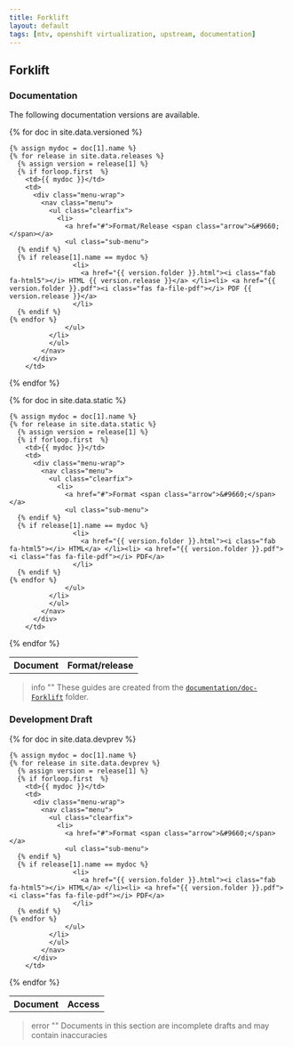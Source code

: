```yaml
---
title: Forklift
layout: default
tags: [mtv, openshift virtualization, upstream, documentation]
---
```


## Forklift

### Documentation

The following documentation versions are available.

<table style="width:100%">
  <tr>
    <th>Document</th>
    <th>Format/release</th>
  </tr>

{% for doc in site.data.versioned %}

  <tr>

    {% assign mydoc = doc[1].name %}
    {% for release in site.data.releases %}
      {% assign version = release[1] %}
      {% if forloop.first  %}
        <td>{{ mydoc }}</td>
        <td>
          <div class="menu-wrap">
            <nav class="menu">
              <ul class="clearfix">
                <li>
                  <a href="#">Format/Release <span class="arrow">&#9660;</span></a>
                  <ul class="sub-menu">
      {% endif %}
      {% if release[1].name == mydoc %}
                    <li>
                      <a href="{{ version.folder }}.html"><i class="fab fa-html5"></i> HTML {{ version.release }}</a> </li><li> <a href="{{ version.folder }}.pdf"><i class="fas fa-file-pdf"></i> PDF {{ version.release }}</a>
                    </li>
      {% endif %}
    {% endfor %}
                  </ul>
              </li>
              </ul>
            </nav>
          </div>
        </td>

  </tr>
  {% endfor %}

{% for doc in site.data.static %}

  <tr>

    {% assign mydoc = doc[1].name %}
    {% for release in site.data.static %}
      {% assign version = release[1] %}
      {% if forloop.first  %}
        <td>{{ mydoc }}</td>
        <td>
          <div class="menu-wrap">
            <nav class="menu">
              <ul class="clearfix">
                <li>
                  <a href="#">Format <span class="arrow">&#9660;</span></a>
                  <ul class="sub-menu">
      {% endif %}
      {% if release[1].name == mydoc %}
                    <li>
                      <a href="{{ version.folder }}.html"><i class="fab fa-html5"></i> HTML</a> </li><li> <a href="{{ version.folder }}.pdf"><i class="fas fa-file-pdf"></i> PDF</a>
                    </li>
      {% endif %}
    {% endfor %}
                  </ul>
              </li>
              </ul>
            </nav>
          </div>
        </td>

  </tr>
  {% endfor %}

</table>

> info ""
> These guides are created from the [`documentation/doc-Forklift`](https://github.com/apinnick/mtv-test/tree/master/documentation/doc-Forklift) folder.

### Development Draft

<table style="width:100%">
  <tr>
    <th>Document</th>
    <th>Access</th>
  </tr>

{% for doc in site.data.devprev %}

  <tr>

    {% assign mydoc = doc[1].name %}
    {% for release in site.data.devprev %}
      {% assign version = release[1] %}
      {% if forloop.first  %}
        <td>{{ mydoc }}</td>
        <td>
          <div class="menu-wrap">
            <nav class="menu">
              <ul class="clearfix">
                <li>
                  <a href="#">Format <span class="arrow">&#9660;</span></a>
                  <ul class="sub-menu">
      {% endif %}
      {% if release[1].name == mydoc %}
                    <li>
                      <a href="{{ version.folder }}.html"><i class="fab fa-html5"></i> HTML</a> </li><li> <a href="{{ version.folder }}.pdf"><i class="fas fa-file-pdf"></i> PDF</a>
                    </li>
      {% endif %}
    {% endfor %}
                  </ul>
              </li>
              </ul>
            </nav>
          </div>
        </td>

  </tr>
  {% endfor %}

</table>

> error ""
> Documents in this section are incomplete drafts and may contain inaccuracies
